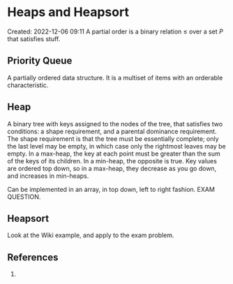 # Heaps and Heapsort
Created: 2022-12-06 09:11
A partial order is a binary relation $\leq$ over a set $P$ that satisfies stuff.

## Priority Queue
A partially ordered data structure. It is a multiset of items with an orderable characteristic.

## Heap
A binary tree with keys assigned to the nodes of the tree, that satisfies two conditions: a shape requirement, and a parental dominance requirement. The shape requirement is that the tree must be essentially complete; only the last level may be empty, in which case only the rightmost leaves may be empty. In a max-heap, the key at each point must be greater than the sum of the keys of its children. In a min-heap, the opposite is true. Key values are ordered top down, so in a max-heap, they decrease as you go down, and increases in min-heaps.

Can be implemented in an array, in top down, left to right fashion. EXAM QUESTION.

## Heapsort
Look at the Wiki example, and apply to the exam problem.

## References
1. 